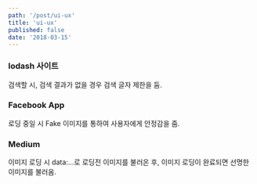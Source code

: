 ```yaml
---
path: '/post/ui-ux'
title: 'ui-ux'
published: false
date: '2018-03-15'
---
```


### lodash 사이트

검색할 시, 검색 결과가 없을 경우 검색 글자 제한을 둠.

### Facebook App

로딩 중일 시 Fake 이미지를 통하여 사용자에게 안정감을 줌.

### Medium

이미지 로딩 시 data:...로 로딩전 이미지를 불러온 후, 이미지 로딩이 완료되면 선명한 이미지를 불러옴.
